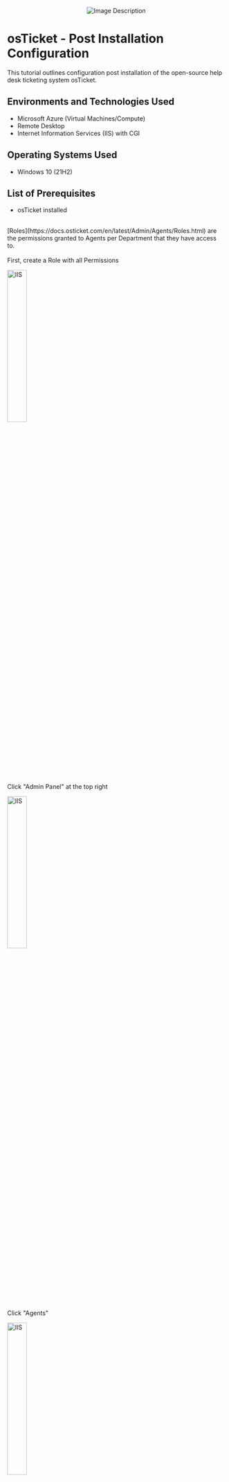 <p align="center">
  <img src="https://i.imgur.com/e7WeUgn.png" alt="Image Description">
</p>
<h1>osTicket - Post Installation Configuration</h1>
This tutorial outlines configuration post installation of the open-source help desk ticketing system osTicket.<br />
<h2>Environments and Technologies Used</h2>

- Microsoft Azure (Virtual Machines/Compute)
- Remote Desktop
- Internet Information Services (IIS) with CGI

<h2>Operating Systems Used </h2>

- Windows 10</b> (21H2)

<h2>List of Prerequisites</h2>

- osTicket installed
<br/>
[Roles](https://docs.osticket.com/en/latest/Admin/Agents/Roles.html) are the permissions granted to Agents per Department that they have access to.
<br/>
<br/>
First, create a Role with all Permissions 
<p>
<img src="https://i.imgur.com/0M1crJ2.png" height="30%" width="30%" alt="IIS"/>
</p>
<p>
Click "Admin Panel" at the top right</p>
<p>
<img src="https://i.imgur.com/Fc9rlMe.png" height="30%" width="30%" alt="IIS"/>
</p>
<p>
Click "Agents" 
</p>
<p>
<img src="https://i.imgur.com/wflwidw.png" height="30%" width="30%" alt="IIS"/>
</p>
<p>
Click "Add New Role" 
</p>
<p>
<img src="https://i.imgur.com/tn6bTXm.png" height="30%" width="30%" alt="IIS"/>
</p>
<p>
Name the new role
</p>
<p>
<img src="https://i.imgur.com/GAU42Gd.png" height="30%" width="30%" alt="IIS"/>
</p>
<p>
Check all Permissions
</p>
<p>
<img src="https://i.imgur.com/H4GKFJx.png" height="30%" width="30%" alt="IIS"/>
</p>
<p>
Click "Add Role"
</p>
<p>
<img src="https://i.imgur.com/QvVA5DG.png" height="30%" width="30%" alt="IIS"/>
</p>
<p>
Click on Departments
</p>
<p>
<img src="https://i.imgur.com/xEZCaNU.png" height="30%" width="30%" alt="IIS"/>
</p>
<p>
Click on "Add New Deparment" 
</p>
<p>
<img src="https://i.imgur.com/XqEDWyA.png" height="30%" width="30%" alt="IIS"/>
</p>
<p>
Name the new department "System Administrators"<br/>
Leave the other setting as default.</p>
<p>
<img src="https://i.imgur.com/B8ycHDD.png" height="30%" width="30%" alt="IIS"/>
</p>
<p>
Click "Create Department"
</p>
<p>
<img src="https://i.imgur.com/ZRHCX3a.png" height="30%" width="30%" alt="IIS"/>
</p>
<p>
Click on "Teams"
</p>
<p>
<img src="https://i.imgur.com/It1Xogm.png" height="30%" width="30%" alt="IIS"/>
</p>
<p>
Click on "Add New Team" at the bottom
</p>
<p>
<img src="https://i.imgur.com/CkY3sKx.png" height="30%" width="30%" alt="IIS"/>
</p>
<p>
Name the team "Level II support" 
</p>
<p>
<img src="https://i.imgur.com/P2vW5v8.png" height="30%" width="30%" alt="IIS"/>
</p>
<p>
Click on "Members"
</p>
<p>
<img src="https://i.imgur.com/9JXh7AG.png" height="30%" width="30%" alt="IIS"/>
</p>
<p>
Click the drop down from select agent, and click you name, then click "Add"</p>

<p>
<img src="https://i.imgur.com/Ho7MR27.png" height="30%" width="30%" alt="IIS"/>
</p>
<p>
Click "Create Team" at the bottom </p>
<p>
<img src="https://i.imgur.com/kOERE2x.png" height="30%" width="30%" alt="IIS"/>
</p>
<p>
Click "Settings"</p>
<p>
<img src="https://i.imgur.com/II7dTRn.png" height="30%" width="30%" alt="IIS"/>
</p>
<p>
Click "Users"</p>

<p>
<img src="https://i.imgur.com/dvI2k4W.png" height="30%" width="30%" alt="IIS"/>
</p>
<p>
Uncheck "Require registration and login to create tickets" </p>

<p>
<img src="https://i.imgur.com/zWwhZ11.png" height="30%" width="30%" alt="IIS"/>
</p>
<p>
Click  "Save Changes"</p>
<h3>
Create Agents (Help Desk Workers) <h3/>
  https://i.imgur.com/
<p>
<img src="https://i.imgur.com/Gt3aLzT.png" height="30%" width="30%" alt="IIS"/>
</p>
<p>
Click  "Agents" (highlighted above) </p>

<p>
<img src="https://i.imgur.com/Ifvr6H5.png" height="30%" width="30%" alt="IIS"/>
</p>
<p>
Click  "Add New Agent"</p>

<p>
<img src="https://i.imgur.com/MhUk1DU.png" height="30%" width="30%" alt="IIS"/>
</p>
<p>
Enter information for the new agent and click "Set Password" </p>

<p>
<img src="https://i.imgur.com/8Lo5L9t.png" height="30%" width="30%" alt="IIS"/>
</p>
<p>
Click  "Save Changes"</p>

<p>
<img src="https://i.imgur.com/zWwhZ11.png" height="30%" width="30%" alt="IIS"/>
</p>
<p>
Click  "Save Changes"</p>

<p>
<img src="https://i.imgur.com/zWwhZ11.png" height="30%" width="30%" alt="IIS"/>
</p>
<p>
Click  "Save Changes"</p>


